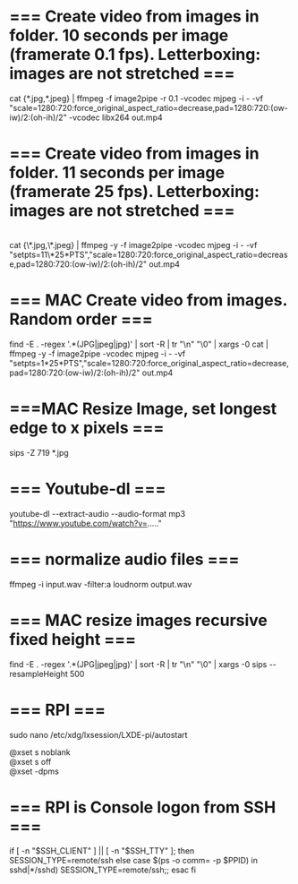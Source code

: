 # === Create video from images in folder. 10 seconds per image (framerate 0.1 fps). Letterboxing: images are not stretched ===<br>
cat {\*.jpg,\*.jpeg} | ffmpeg -f image2pipe -r 0.1 -vcodec mjpeg -i - -vf "scale=1280:720:force_original_aspect_ratio=decrease,pad=1280:720:(ow-iw)/2:(oh-ih)/2" -vcodec libx264 out.mp4

# === Create video from images in folder. 11 seconds per image (framerate 25 fps). Letterboxing: images are not stretched ===
<br>
cat {\*.jpg,\*.jpeg} | ffmpeg -y -f image2pipe -vcodec mjpeg -i - -vf "setpts=11\*25*PTS","scale=1280:720:force_original_aspect_ratio=decrease,pad=1280:720:(ow-iw)/2:(oh-ih)/2" out.mp4

# === MAC Create video from images. Random order ===<br>
find -E . -regex '.\*(JPG|jpeg|jpg)' | sort -R | tr "\n" "\0" | xargs -0 cat | ffmpeg -y -f image2pipe -vcodec mjpeg -i - -vf "setpts=1\*25*PTS","scale=1280:720:force_original_aspect_ratio=decrease,pad=1280:720:(ow-iw)/2:(oh-ih)/2" out.mp4

# ===MAC Resize Image, set longest edge to x pixels ===<br>
sips -Z 719 *.jpg

# === Youtube-dl ===<br>
youtube-dl --extract-audio --audio-format mp3 "https://www.youtube.com/watch?v=....."

# === normalize audio files ===<br>
ffmpeg -i input.wav -filter:a loudnorm output.wav

# === MAC resize images recursive fixed height ===<br>
find -E . -regex '.*(JPG|jpeg|jpg)' | sort -R | tr "\n" "\0" | xargs -0 sips --resampleHeight 500

# === RPI ===<br>
sudo nano /etc/xdg/lxsession/LXDE-pi/autostart

@xset s noblank<br>
@xset s off<br>
@xset -dpms<br>

# === RPI is Console logon from SSH ===<br>
if [ -n "$SSH_CLIENT" ] || [ -n "$SSH_TTY" ]; then
  SESSION_TYPE=remote/ssh
else
  case $(ps -o comm= -p $PPID) in
    sshd|*/sshd) SESSION_TYPE=remote/ssh;;
  esac
fi


